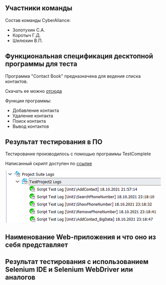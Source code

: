 <h2>Участники команды</h2>
<p>Состав команды CyberAliance: </p>
<ul>
  <li>Золотухин С.А.</li>
  <li>Коротыч Г.Д.</li>
  <li>Шелюхин В.П.</li>
</ul>
<h2>Функциональная спецификация десктопной программы для теста</h2>
<p>Программа "Contact Book" предназначена для ведения списка контактов.</p>
<p>Скачать ее можно <a href='https://github.com/tosvt/TIVPO/blob/main/%D0%9F%D1%80%D0%B0%D0%BA%D1%82%D0%B8%D1%87%D0%B5%D1%81%D0%BA%D0%B0%D1%8F%20%D1%80%D0%B0%D0%B1%D0%BE%D1%82%D0%B0%204/main.zip'>отсюда</a></p>
<p>Функции программы:</p>
<ul>
  <li>Добавление контакта</li>
  
  <li>Удаление контакта</li>
  
  <li>Поиск контакта</li>
  
  <li>Вывод контактов</li>
</ul>
<h2>Результат тестирования в ПО</h2>
<p>Тестирование производилось с помощью программы TestComplete</p>
<p>Написанный скрипт доступен по <a href='https://github.com/tosvt/TIVPO/blob/main/%D0%9F%D1%80%D0%B0%D0%BA%D1%82%D0%B8%D1%87%D0%B5%D1%81%D0%BA%D0%B0%D1%8F%20%D1%80%D0%B0%D0%B1%D0%BE%D1%82%D0%B0%204/test.py'>ссылке</a></p>
<p style='text-align:center'><img src="https://github.com/tosvt/TIVPO/blob/main/%D0%9F%D1%80%D0%B0%D0%BA%D1%82%D0%B8%D1%87%D0%B5%D1%81%D0%BA%D0%B0%D1%8F%20%D1%80%D0%B0%D0%B1%D0%BE%D1%82%D0%B0%204/imgs/testlogs.png"></p>
<h2>Наименование Web-приложения и что оно из себя представляет</h2>

<h2>Результат тестирования с использованием Selenium IDE и Selenium WebDriver или аналогов</h2>
